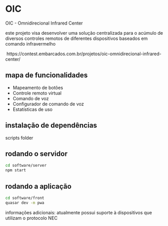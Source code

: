 # OIC
OIC - Omnidirecional Infrared Center

este projeto visa desenvolver uma solução centralizada para o acúmulo de diversos controles remotos de diferentes dispositivos baseados em comando infravermelho

<img src="https://contest.embarcados.com.br/wp-content/uploads/2018/08/Sem-t%C3%ADtulo-1.png" alt="" role="presentation">
https://contest.embarcados.com.br/projetos/oic-omnidirecional-infrared-center/


## mapa de funcionalidades
- Mapeamento de botões
- Controle remoto virtual
- Comando de voz
- Configurador de comando de voz
- Estatísticas de uso

## instalação de dependências 
scripts folder

## rodando o servidor
```bash
cd software/server  
npm start
```

## rodando a aplicação

```bash
cd software/front  
quasar dev -m pwa
```

informações adicionais:
atualmente possui suporte à dispositivos que utilizam o protocolo NEC
